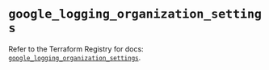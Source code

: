 # `google_logging_organization_settings`

Refer to the Terraform Registry for docs: [`google_logging_organization_settings`](https://registry.terraform.io/providers/hashicorp/google/6.46.0/docs/resources/logging_organization_settings).
